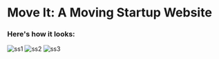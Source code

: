 # Move It: A Moving Startup Website


### Here's how it looks:
![ss1](https://github.com/user-attachments/assets/4a7f6c7f-c034-45b6-971f-2162541d4fdb)
![ss2](https://github.com/user-attachments/assets/46f5505b-3503-4a6f-ba3a-e0396cf46b34)
![ss3](https://github.com/user-attachments/assets/0657924f-7dd4-4349-85d2-4f41ed42580b)

